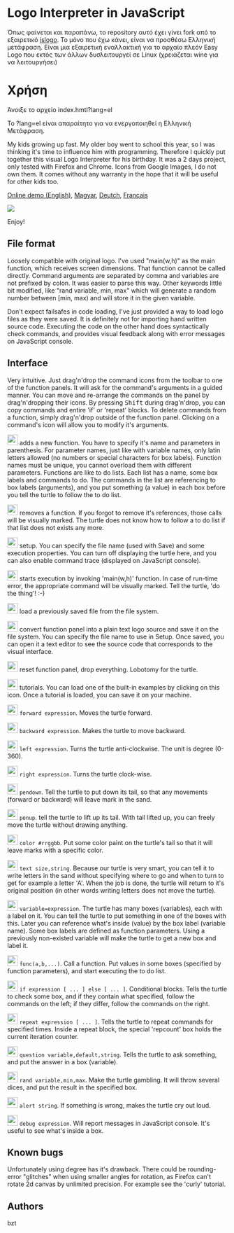 Logo Interpreter in JavaScript
==============================

Όπως φαίνεται και παραπάνω, το repository αυτό έχει γίνει fork από το εξαιρετικό [jslogo](https://github.com/bztsrc/jslogo).
Το μόνο που έχω κάνει, είναι να προσθέσω Ελληνική μετάφραση. Είναι μια εξαιρετική εναλλακτική για το αρχαίο πλεόν Easy Logo που εκτός των άλλων δυσλειτουργεί σε Linux (χρειάζεται wine για να λειτουργήσει)

Χρήση
===============================

Άνοιξε το αρχείο index.hmtl?lang=el

Το ?lang=el είναι απαραίτητο για να ενεργοποιηθεί η Ελληνική Μετάφραση. 



My kids growing up fast. My older boy went to school this year, so I was thinking it's time to influence him with programming.
Therefore I quickly put together this visual Logo Interpreter for his birthday. It was a 2 days project, only tested with Firefox and Chrome.
Icons from Google Images, I do not own them. It comes without any warranty in the hope that it will be useful for other kids too.

[Online demo (English)](https://bztsrc.github.io/jslogo/), [Magyar](https://bztsrc.github.io/jslogo/index.html?lang=hu), [Deutch](https://bztsrc.github.io/jslogo/index.html?lang=de), [Francais](https://bztsrc.github.io/jslogo/index.html?lang=fr)

<img src='screenshot.png'>

Enjoy!

File format
-----------

Loosely compatible with original logo. I've used "main(w,h)" as the main function, which receives screen dimensions. That function
cannot be called directly. Command arguments are separated by comma and variables are not prefixed by colon. It was easier to parse this way. Other keywords little bit modified, like "rand variable, min, max" which will generate a random number between [min, max) and will store it in the given variable.

Don't expect failsafes in code loading, I've just provided a way to load logo files as they were saved.
It is definitely not for importing hand written source code. Executing the code on the other hand does syntactically check commands, and provides visual feedback along with error messages on JavaScript console.

Interface
---------

Very intuitive. Just drag'n'drop the command icons from the toolbar to one of the function panels. It will ask for the command's 
arguments in a guided manner. You can move and re-arrange the commands on the panel by drag'n'dropping their icons. By pressing
<kbd>Shift</kbd> during drag'n'drop, you can copy commands and entire 'if' or 'repeat' blocks. To delete commands from a function, simply drag'n'drop outside of the function panel. Clicking on a command's icon will allow you to modify it's arguments.

<img src='images/jslogo/addfunc.png' height='24'> adds a new function. You have to specify it's name and parameters in parenthesis.
For parameter names, just like with variable names, only latin letters allowed (no numbers or special characters for box labels). Function names must be unique, you cannot overload them with different parameters. Functions are like to do lists. Each list has a name, some box labels and commands to do. The commands in the list are referencing to box labels (arguments), and you put something (a value) in each box before you tell the turtle to follow the to do list.

<img src='images/jslogo/delfunc.png' height='24'> removes a function. If you forgot to remove it's references, those calls will be visually marked. The turtle does not know how to follow a to do list if that list does not exists any more.

<img src='images/jslogo/setup.png' height='24'> setup. You can specify the file name (used with Save) and some execution properties. You can turn off displaying the turtle here, and you can also enable command trace (displayed on JavaScript console).

<img src='images/jslogo/play.png' height='24'> starts execution by invoking 'main(w,h)' function. In case of run-time error, the appropriate command will be visually marked. Tell the turtle, 'do the thing'! :-)

<img src='images/jslogo/load.png' height='24'> load a previously saved file from the file system.

<img src='images/jslogo/save.png' height='24'> convert function panel into a plain text logo source and save it on the file system. You can specify the file name to use in Setup. Once saved, you can open it a text editor to see the source code that corresponds to the visual interface.

<img src='images/jslogo/trash.png' height='24'> reset function panel, drop everything. Lobotomy for the turtle.

<img src='images/jslogo/tutorials.png' height='24'> tutorials. You can load one of the built-in examples by clicking on this icon. Once a tutorial is loaded, you can save it on your machine.

<img src='images/jslogo/forward.png' height='24'> `forward expression`. Moves the turtle forward.

<img src='images/jslogo/backward.png' height='24'> `backward expression`. Makes the turtle to move backward.

<img src='images/jslogo/left.png' height='24'> `left expression`. Turns the turtle anti-clockwise. The unit is degree (0-360).

<img src='images/jslogo/right.png' height='24'> `right expression`. Turns the turtle clock-wise.

<img src='images/jslogo/pendown.png' height='24'> `pendown`. Tell the turtle to put down its tail, so that any movements (forward or backward) will leave mark in the sand.

<img src='images/jslogo/penup.png' height='24'> `penup`. tell the turtle to lift up its tail. With tail lifted up, you can freely move the turtle without drawing anything.

<img src='images/jslogo/color.png' height='24'> `color #rrggbb`. Put some color paint on the turtle's tail so that it will leave marks with a specific color.

<img src='images/jslogo/text.png' height='24'> `text size,string`. Because our turtle is very smart, you can tell it to write letters in the sand without specifying where to go and when to turn to get for example a letter 'A'. When the job is done, the turtle will return to it's original position (in other words writing letters does not move the turtle).

<img src='images/jslogo/let.png' height='24'> `variable=expression`. The turtle has many boxes (variables), each with a label on it. You can tell the turtle to put something in one of the boxes with this. Later you can reference what's inside (value) by the box label (variable name). Some box labels are defined as function parameters. Using a previously non-existed variable will make the turtle to get a new box and label it.

<img src='images/jslogo/call.png' height='24'> `func(a,b,...)`. Call a function. Put values in some boxes (specified by function parameters), and start executing the to do list.

<img src='images/jslogo/if.png' height='24'> `if expression [ ... ] else [ ... ]`. Conditional blocks. Tells the turtle to check some box, and if they contain what specified, follow the commands on the left; if they differ, follow the commands on the right.

<img src='images/jslogo/repeat.png' height='24'> `repeat expression [ ... ]`. Tells the turtle to repeat commands for specified times. Inside a repeat block, the special 'repcount' box holds the current iteration counter.

<img src='images/jslogo/question.png' height='24'> `question variable,default,string`. Tells the turtle to ask something, and put the answer in a box (variable).

<img src='images/jslogo/rand.png' height='24'> `rand variable,min,max`. Make the turtle gambling. It will throw several dices, and put the result in the specified box.

<img src='images/jslogo/alert.png' height='24'> `alert string`. If something is wrong, makes the turtle cry out loud.

<img src='images/jslogo/debug.png' height='24'> `debug expression`. Will report messages in JavaScript console. It's useful to see what's inside a box.

Known bugs
----------

Unfortunately using degree has it's drawback. There could be rounding-error "glitches" when using smaller angles for rotation, as Firefox can't rotate 2d canvas by unlimited precision. For example see the 'curly' tutorial.

Authors
-------

bzt
